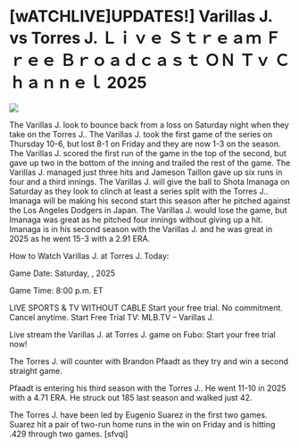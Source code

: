 # [wATCHLIVE]UPDATES!] Varillas J. vs Torres J. Ｌｉｖｅ Ｓｔｒｅａｍ Ｆｒｅｅ Ｂｒｏａｄｃａｓｔ ＯＮ Ｔｖ Ｃｈａｎｎｅｌ  2025  
  
  
[![](https://i.imgur.com/qSNzIqt.png)](https://movie.rssnews.media/ExAYEeG.php)  
  
The Varillas J. look to bounce back from a loss on Saturday night when they take on the Torres J.. The Varillas J. took the first game of the series on Thursday 10-6, but lost 8-1 on Friday and they are now 1-3 on the season. The Varillas J. scored the first run of the game in the top of the second, but gave up two in the bottom of the inning and trailed the rest of the game. The Varillas J. managed just three hits and Jameson Taillon gave up six runs in four and a third innings. The Varillas J. will give the ball to Shota Imanaga on Saturday as they look to clinch at least a series split with the Torres J.. Imanaga will be making his second start this season after he pitched against the Los Angeles Dodgers in Japan. The Varillas J. would lose the game, but Imanaga was great as he pitched four innings without giving up a hit. Imanaga is in his second season with the Varillas J. and he was great in 2025 as he went 15-3 with a 2.91 ERA.

How to Watch Varillas J. at Torres J. Today:

Game Date: Saturday, , 2025

Game Time: 8:00 p.m. ET

LIVE SPORTS & TV WITHOUT CABLE
Start your free trial. No commitment. Cancel anytime.
Start Free Trial
TV: MLB.TV – Varillas J.

Live stream the Varillas J. at Torres J. game on Fubo: Start your free trial now!

The Torres J. will counter with Brandon Pfaadt as they try and win a second straight game.

Pfaadt is entering his third season with the Torres J.. He went 11-10 in 2025 with a 4.71 ERA. He struck out 185 last season and walked just 42.

The Torres J. have been led by Eugenio Suarez in the first two games. Suarez hit a pair of two-run home runs in the win on Friday and is hitting .429 through two games. [sfvqi]